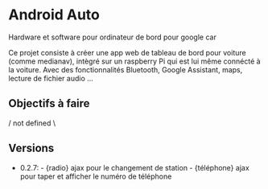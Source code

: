 # Android Auto
Hardware et software pour ordinateur de bord pour google car

Ce projet consiste à créer une app web de tableau de bord pour voiture (comme medianav), intègré sur un raspberry Pi qui est lui même connécté à la voiture. Avec des fonctionnalités Bluetooth, Google Assistant, maps, lecture de fichier audio ...

## Objectifs à faire
/ not defined \

## Versions
* 0.2.7: - {radio} ajax pour le changement de station  - {téléphone} ajax pour taper et afficher le numéro de téléphone
